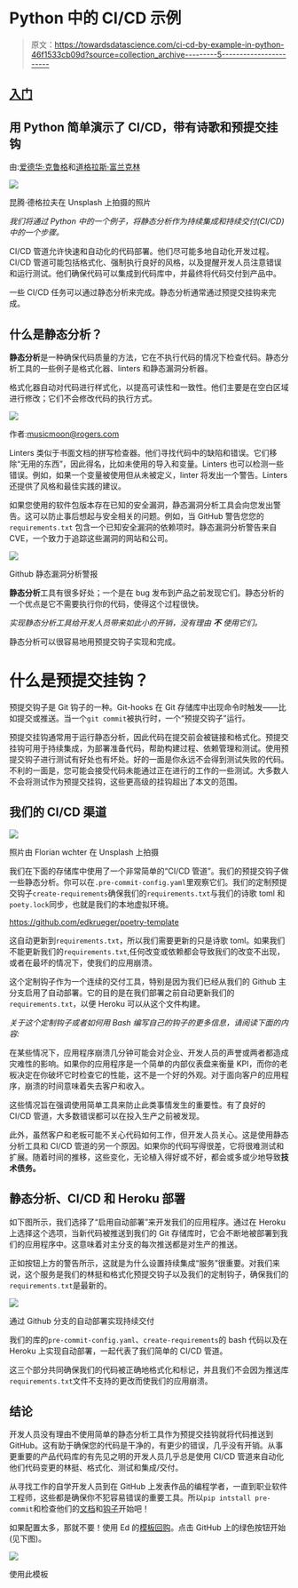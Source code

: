 # Python 中的 CI/CD 示例

> 原文：<https://towardsdatascience.com/ci-cd-by-example-in-python-46f1533cb09d?source=collection_archive---------5----------------------->

## [入门](https://towardsdatascience.com/tagged/getting-started)

## 用 Python 简单演示了 CI/CD，带有诗歌和预提交挂钩

由:[爱德华·克鲁格](https://www.linkedin.com/in/edkrueger/)和[道格拉斯·富兰克林](https://www.linkedin.com/in/douglas-franklin-1a3a2aa3/)

![](img/91f360078f09712d89cb923fe14b8c9b.png)

昆腾·德格拉夫在 Unsplash 上拍摄的照片

*我们将通过 Python 中的一个例子，将静态分析作为持续集成和持续交付(CI/CD)中的一个步骤。*

CI/CD 管道允许快速和自动化的代码部署。他们尽可能多地自动化开发过程。CI/CD 管道可能包括格式化、强制执行良好的风格，以及提醒开发人员注意错误和运行测试。他们确保代码可以集成到代码库中，并最终将代码交付到产品中。

一些 CI/CD 任务可以通过静态分析来完成。静态分析通常通过预提交挂钩来完成。

## 什么是静态分析？

**静态分析**是一种确保代码质量的方法，它在不执行代码的情况下检查代码。静态分析工具的一些例子是格式化器、linters 和静态漏洞分析器。

格式化器自动对代码进行样式化，以提高可读性和一致性。他们主要是在空白区域进行修改；它们不会修改代码的执行方式。

![](img/fc339a6ab206255321e9152bff4f0a8d.png)

作者:musicmoon@rogers.com

Linters 类似于书面文档的拼写检查器。他们寻找代码中的缺陷和错误。它们移除“无用的东西”，因此得名，比如未使用的导入和变量。Linters 也可以检测一些错误。例如，如果一个变量被使用但从未被定义，linter 将发出一个警告。Linters 还提供了风格和最佳实践的建议。

如果您使用的软件包版本存在已知的安全漏洞，静态漏洞分析工具会向您发出警告。这可以防止事后想起与安全相关的问题。例如，当 GitHub 警告您您的`requirements.txt` 包含一个已知安全漏洞的依赖项时。静态漏洞分析警告来自 CVE，一个致力于追踪这些漏洞的网站和公司。

![](img/b54f9a03a1135d1a2233f7f05de80e0c.png)

Github 静态漏洞分析警报

**静态分析**工具有很多好处；一个是在 bug 发布到产品之前发现它们。静态分析的一个优点是它不需要执行你的代码，使得这个过程很快。

*实现静态分析工具给开发人员带来如此小的开销，没有理由* ***不*** *使用它们。*

静态分析可以很容易地用预提交钩子实现和完成。

# 什么是预提交挂钩？

预提交钩子是 Git 钩子的一种。Git-hooks 在 Git 存储库中出现命令时触发——比如提交或推送。当一个`git commit`被执行时，一个“预提交钩子”运行。

预提交挂钩通常用于运行静态分析，因此代码在提交前会被链接和格式化。预提交挂钩可用于持续集成，为部署准备代码，帮助构建过程、依赖管理和测试。使用预提交钩子进行测试有好处也有坏处。好的一面是你永远不会得到测试失败的代码。不利的一面是，您可能会接受代码未能通过正在进行的工作的一些测试。大多数人不会将测试作为预提交挂钩，这些更高级的挂钩超出了本文的范围。

## 我们的 CI/CD 渠道

![](img/0fe52b2de6ef3ff690e239c62d821e04.png)

照片由 Florian wchter 在 Unsplash 上拍摄

我们在下面的存储库中使用了一个非常简单的“CI/CD 管道”。我们的预提交钩子做一些静态分析。你可以在`.pre-commit-config.yaml`里观察它们。我们的定制预提交钩子`create-requirements`确保我们的`requirements.txt`与我们的诗歌 toml 和`poety.lock`同步，也就是我们的本地虚拟环境。

<https://github.com/edkrueger/poetry-template>  

这自动更新到`requirements.txt`，所以我们需要更新的只是诗歌 toml。如果我们不能更新我们的`requirements.txt`,任何改变或依赖都会导致我们的改变不出现，或者在最坏的情况下，使我们的应用崩溃。

这个定制钩子作为一个连续的交付工具，特别是因为我们已经从我们的 Github 主分支启用了自动部署。它的目的是在我们部署之前自动更新我们的`requirements.txt`，以便 Heroku 可以从这个文件构建。

*关于这个定制钩子或者如何用 Bash 编写自己的钩子的更多信息，请阅读下面的内容:*

</how-to-code-your-own-python-pre-commit-hooks-with-bash-171298c6ee05>  

在某些情况下，应用程序崩溃几分钟可能会对企业、开发人员的声誉或两者都造成灾难性的影响。如果你的应用程序是一个简单的内部仪表盘来衡量 KPI，而你的老板决定在你破坏它时检查它的性能，这不是一个好的外观。对于面向客户的应用程序，崩溃的时间意味着失去客户和收入。

这些情况旨在强调使用简单工具来防止此类事情发生的重要性。有了良好的 CI/CD 管道，大多数错误都可以在投入生产之前被发现。

此外，虽然客户和老板可能不关心代码如何工作，但开发人员关心。这是使用静态分析工具和 CI/CD 管道的另一个原因。如果你的代码写得很差，它将很难测试和扩展。随着时间的推移，这些变化，无论植入得好或不好，都会或多或少地导致**技术债务。**

## 静态分析、CI/CD 和 Heroku 部署

如下图所示，我们选择了“启用自动部署”来开发我们的应用程序。通过在 Heroku 上选择这个选项，当新代码被推送到我们的 Git 存储库时，它会不断地被部署到我们的应用程序中。这意味着对主分支的每次推送都是对生产的推送。

正如按钮上方的警告所示，这就是为什么设置持续集成“服务”很重要。对我们来说，这个服务是我们的林挺和格式化预提交钩子以及我们的定制钩子，确保我们的`requirements.txt`是最新的。

![](img/b5fd5255eb82935907a33be7f94ebdb0.png)

通过 Github 分支的自动部署实现持续交付

我们的库的`pre-commit-config.yaml`、`create-requirements`的 bash 代码以及在 Heroku 上实现自动部署，一起代表了我们简单的 CI/CD 管道。

这三个部分共同确保我们的代码被正确地格式化和标记，并且我们不会因为推送库`requirements.txt`文件不支持的更改而使我们的应用崩溃。

## 结论

开发人员没有理由不使用简单的静态分析工具作为预提交挂钩就将代码推送到 GitHub。这有助于确保您的代码是干净的，有更少的错误，几乎没有开销。从事更重要的产品代码库的有先见之明的开发人员几乎总是使用 CI/CD 管道来自动化他们代码变更的林挺、格式化、测试和集成/交付。

从寻找工作的自学开发人员到在 GitHub 上发表作品的编程学者，一直到职业软件工程师，这些都是确保你不犯容易错误的重要工具。所以`pip intstall pre-commit`和检查他们的[文档](https://pre-commit.com/)和[钩子](https://pre-commit.com/hooks.html)开始吧！

如果配置太多，那就不要！使用 Ed 的[模板回购](https://github.com/edkrueger/poetry-package-template)。点击 GitHub 上的绿色按钮开始(见下图)。

![](img/c8d4f8a9873db6316529c83febc1abe4.png)

使用此模板